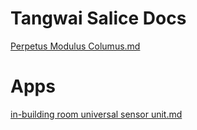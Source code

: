 # Tangwai Salice Docs

[Perpetus Modulus Columus.md](Writerside%2Ftopics%2FPerpetus%20Modulus%20Columus%2FPerpetus%20Modulus%20Columus.md)

# Apps
[in-building room universal sensor unit.md](Writerside%2Ftopics%2FPerpetus%20Modulus%20Columus%2FBuilding%20Control%2Fin-building%20room%20universal%20sensor%20unit.md)